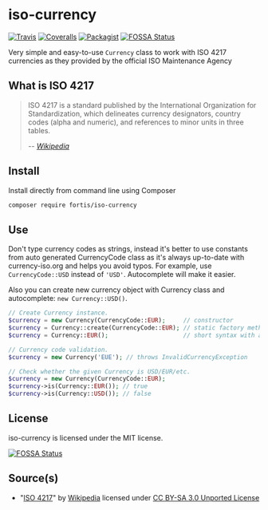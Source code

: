 # iso-currency

[![Travis](https://img.shields.io/travis/fortis/iso-currency.svg?branch=master)](https://travis-ci.org/fortis/iso-currency)
[![Coveralls](https://img.shields.io/coveralls/fortis/iso-currency/master.svg)](https://coveralls.io/github/fortis/iso-currency?branch=master)
[![Packagist](https://img.shields.io/packagist/l/fortis/iso-currency.svg)](https://packagist.org/packages/fortis/iso-currency)
[![FOSSA Status](https://app.fossa.io/api/projects/git%2Bgithub.com%2Ffortis%2Fiso-currency.svg?type=shield)](https://app.fossa.io/projects/git%2Bgithub.com%2Ffortis%2Fiso-currency?ref=badge_shield)

Very simple and easy-to-use `Currency` class to work with ISO 4217 currencies as they provided by the official ISO Maintenance Agency

## What is ISO 4217

> ISO 4217 is a standard published by the International Organization for Standardization, which delineates currency designators, country codes (alpha and numeric), and references to minor units in three tables.
>
> *-- [Wikipedia](http://en.wikipedia.org/wiki/ISO_4217)*

## Install

Install directly from command line using Composer
``` bash
composer require fortis/iso-currency
```

## Use

Don't type currency codes as strings, instead it's better to use constants from auto generated CurrencyCode class as it's always up-to-date with currency-iso.org and helps you avoid typos.
For example, use `CurrencyCode::USD` instead of `'USD'`. Autocomplete will make it easier.

Also you can create new currency object with Currency class and autocomplete: `new Currency::USD()`.

``` php
// Create Currency instance.
$currency = new Currency(CurrencyCode::EUR);     // constructor  
$currency = Currency::create(CurrencyCode::EUR); // static factory method
$currency = Currency::EUR();                     // short syntax with autocomplete on ::

// Currency code validation.
$currency = new Currency('EUE'); // throws InvalidCurrencyException

// Check whether the given Currency is USD/EUR/etc.
$currency = new Currency(CurrencyCode::EUR);
$currency->is(Currency::EUR()); // true
$currency->is(Currency::USD()); // false
```

## License

iso-currency is licensed under the MIT license.


[![FOSSA Status](https://app.fossa.io/api/projects/git%2Bgithub.com%2Ffortis%2Fiso-currency.svg?type=large)](https://app.fossa.io/projects/git%2Bgithub.com%2Ffortis%2Fiso-currency?ref=badge_large)

## Source(s)

* "[ISO 4217](http://en.wikipedia.org/wiki/ISO_4217)" by [Wikipedia](http://www.wikipedia.org) licensed under [CC BY-SA 3.0 Unported License](http://en.wikipedia.org/wiki/Wikipedia:Text_of_Creative_Commons_Attribution-ShareAlike_3.0_Unported_License)